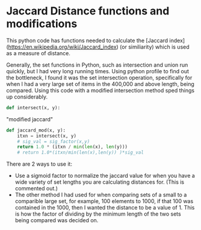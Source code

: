 # Jaccard Distance functions and modifications

This python code has functions needed to calculate the [Jaccard index] (https://en.wikipedia.org/wiki/Jaccard_index) (or similiarity)
which is used as a measure of distance.


Generally, the set functions in Python, such as intersection and union run quickly, but I had very long running times.
Using python profile to find out the bottleneck, I found it was the set intersection operation, specifically for when I had a very large set of items in the 400,000 and above length, being compared.  Using this code with a modified intersection method sped things up considerably.

```python
def intersect(x, y):
```


"modified jaccard"  

```python
def jaccard_mod(x, y):
    itxn = intersect(x, y)
    # sig_val = sig_factor(x,y)
    return 1.0 * (itxn / min(len(x), len(y)))
    # return 1.0*(itxn/min(len(x),len(y)) )*sig_val
```
There are 2 ways to use it:

* Use a sigmoid factor to normalize the jaccard value for when you have a wide variety of set lengths you are calculating distances for. (This is commented out.)  
* The other method I had used for when comparing sets of a small to a comparible large set, for example, 100 elements to 1000, if that 100 was contained in the 1000, then I wanted the distance to be a value of 1.  This is how the factor of dividing by the minimum length of the two sets being compared was decided on.

